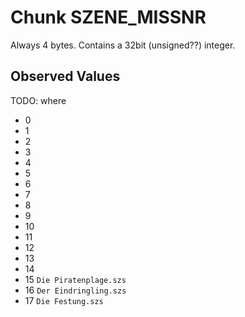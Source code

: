 # Chunk SZENE_MISSNR #

Always 4 bytes. Contains a 32bit (unsigned??) integer.

## Observed Values ##

TODO: where

- 0
- 1
- 2
- 3
- 4
- 5
- 6
- 7
- 8
- 9
- 10
- 11
- 12
- 13
- 14
- 15 `Die Piratenplage.szs`
- 16 `Der Eindringling.szs`
- 17 `Die Festung.szs`


